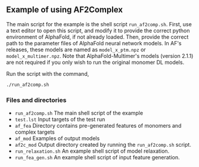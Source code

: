 ## Example of using AF2Complex


The main script for the example is the shell script `run_af2comp.sh`.
First, use a text editor to open this script, and modify it to provide the correct
python environment of AlphaFold, if not already loaded. Then, provide the correct path to the parameter files of AlphaFold neural network
models. In AF's releases, these models are named as `model_x_ptm.npz` or `model_x_multimer.npz`. Note that AlphaFold-Multimer's models (version 2.1.1) are not required if you only wish to run the original monomer DL models.

Run the script with the command,
```sh
./run_af2comp.sh
```

### Files and directories

- `run_af2comp.sh` The main shell script of the example
- `test.lst`  Input targets of the test run
- `af_fea`  Directory contains pre-generated features of monomers and complex targets
- `af_mod`  Examples of output models
- `af2c_mod` Output directory created by running the `run_af2comp.sh` script.
- `run_relaxation.sh` An example shell script of model relaxation.
- `run_fea_gen.sh` An example shell script of input feature generation.
